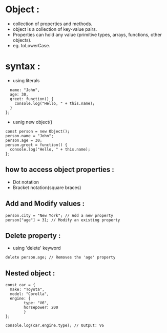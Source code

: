 # Object :
- collection of properties and methods.
- object is a collection of key-value pairs.
- Properties can hold any value (primitive types, arrays, functions, other objects).
- eg. toLowerCase.

# syntax :
- using literals
```const person = { // literal
  name: "John", 
  age: 30,   
  greet: function() {
    console.log("Hello, " + this.name);
  }
};
```
- usnig new object()
```
const person = new Object();
person.name = "John";
person.age = 30;
person.greet = function() {
  console.log("Hello, " + this.name);
};
```

## how to access object properties :
- Dot notation
- Bracket notation(square braces)

## Add and Modify values :
```
person.city = "New York"; // Add a new property
person["age"] = 31; // Modify an existing property
```

## Delete property :
- using 'delete' keyword
```
delete person.age; // Removes the 'age' property
```

## Nested object :
```
const car = {
  make: "Toyota",
  model: "Corolla",
  engine: {
        type: "V6",
        horsepower: 200
        }
};

console.log(car.engine.type); // Output: V6
```